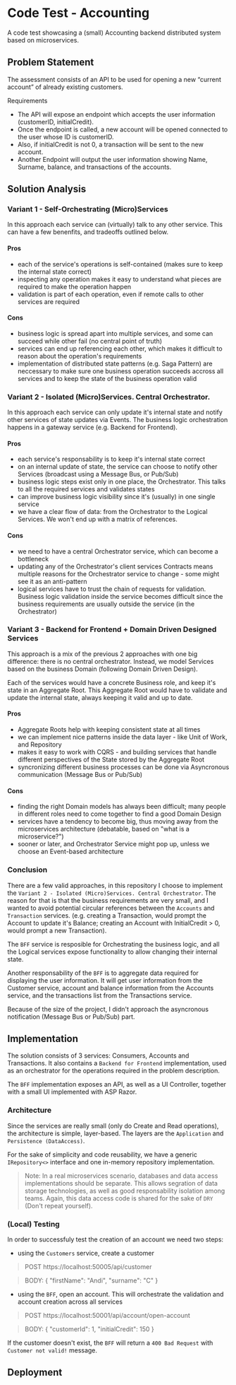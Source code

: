 # Code Test - Accounting
A code test showcasing a (small) Accounting backend distributed system based on microservices.

## Problem Statement

The assessment consists of an API to be used for opening a new “current account” of already existing
customers.

Requirements

- The API will expose an endpoint which accepts the user information (customerID,
initialCredit).
- Once the endpoint is called, a new account will be opened connected to the user whose ID is
customerID.
- Also, if initialCredit is not 0, a transaction will be sent to the new account.
- Another Endpoint will output the user information showing Name, Surname, balance, and
transactions of the accounts.

## Solution Analysis

### Variant 1 - Self-Orchestrating (Micro)Services

In this approach each service can (virtually) talk to any other service. This can have a few benenfits, and tradeoffs outlined below.

#### Pros
- each of the service's operations is self-contained (makes sure to keep the internal state correct)
- inspecting any operation makes it easy to understand what pieces are required to make the operation happen
- validation is part of each operation, even if remote calls to other services are required

#### Cons 
- business logic is spread apart into multiple services, and some can succeed while other fail (no central point of truth)
- services can end up referencing each other, which makes it difficult to reason about the operation's requirements
- implementation of distributed state patterns (e.g. Saga Pattern) are neccessary to make sure one business operation succeeds accross all services and to keep the state of the business operation valid

### Variant 2 - Isolated (Micro)Services. Central Orchestrator.

In this approach each service can only update it's internal state and notify other services of state updates via Events. The business logic orchestration happens in a gateway service (e.g. Backend for Frontend).

#### Pros
- each service's responsability is to keep it's internal state correct
- on an internal update of state, the service can choose to notify other Services (broadcast using a Message Bus, or Pub/Sub)
- business logic steps exist only in one place, the Orchestrator. This talks to all the required services and validates states
- can improve business logic visibility since it's (usually) in one single service
- we have a clear flow of data: from the Orchestrator to the Logical Services. We won't end up with a matrix of references.

#### Cons
- we need to have a central Orchestrator service, which can become a bottleneck
- updating any of the Orchestrator's client services Contracts means multiple reasons for the Orchestrator service to change - some might see it as an anti-pattern
- logical services have to trust the chain of requests for validation. Business logic validation inside the service becomes difficult since the business requirements are usually outside the service (in the Orchestrator)


### Variant 3 - Backend for Frontend + Domain Driven Designed Services

This approach is a mix of the previous 2 approaches with one big difference: there is no central orchestrator. Instead, we model Services based on the business Domain (following Domain Driven Design).

Each of the services would have a concrete Business role, and keep it's state in an Aggregate Root. This Aggregate Root would have to validate and update the internal state, always keeping it valid and up to date.

#### Pros
- Aggregate Roots help with keeping consistent state at all times
- we can implement nice patterns inside the data layer - like Unit of Work, and Repository
- makes it easy to work with CQRS - and building services that handle different perspectives of the State stored by the Aggregate Root
- syncronizing different business processes can be done via Asyncronous communication (Message Bus or Pub/Sub)


#### Cons
- finding the right Domain models has always been difficult; many people in different roles need to come together to find a good Domain Design
- services have a tendency to become big, thus moving away from the microservices architecture (debatable, based on "what is a microservice?")
- sooner or later, and Orchestrator Service might pop up, unless we choose an Event-based architecture

### Conclusion

There are a few valid approaches, in this repository I choose to implement the `Variant 2 - Isolated (Micro)Services. Central Orchestrator`. The reason for that is that the business requirements are very small, and I wanted to avoid potential circular references between the `Accounts` and `Transaction` services. (e.g. creating a Transaction, would prompt the Account to update it's Balance; creating an Account with InitialCredit > 0, would prompt a new Transaction).

The `BFF` service is resposible for Orchestrating the business logic, and all the Logical services expose functionality to allow changing their internal state. 

Another responsability of the `BFF` is to aggregate data required for displaying the user information. It will get user information from the Customer service, account and balance information from the Accounts service, and the transactions list from the Transactions service.

Because of the size of the project, I didn't approach the asyncronous notification (Message Bus or Pub/Sub) part. 

## Implementation

The solution consists of 3 services: Consumers, Accounts and Transactions. It also contains a `Backend for Frontend` implementation, used as an orchestrator for the operations required in the problem description.

The `BFF` implementation exposes an API, as well as a UI Controller, together with a small UI implemented with ASP Razor.

### Architecture

Since the services are really small (only do Create and Read operations), the architecture is simple, layer-based. The layers are the `Application` and `Persistence (DataAccess)`. 

For the sake of simplicity and code reusability, we have a generic `IRepository<>` interface and one in-memory repository implementation.

> Note: In a real microservices scenario, databases and data access implementations should be separate. This allows segration of data storage technologies, as well as good responsability isolation among teams. Again, this data access code is shared for the sake of `DRY` (Don't repeat yourself).


### (Local) Testing

In order to successfuly test the creation of an account we need two steps:
 - using the `Customers` service, create a customer

> POST https://localhost:50005/api/customer 

> BODY:
   {
    "firstName": "Andi",
    "surname": "C"
   }

 - using the `BFF`, open an account. This will orchestrate the validation and account creation across all services

> POST https://localhost:50001/api/account/open-account

> BODY: 
  {
    "customerId": 1,
    "initialCredit": 150
  }

If the customer doesn't exist, the `BFF` will return a `400 Bad Request` with `Customer not valid!` message.

## Deployment

